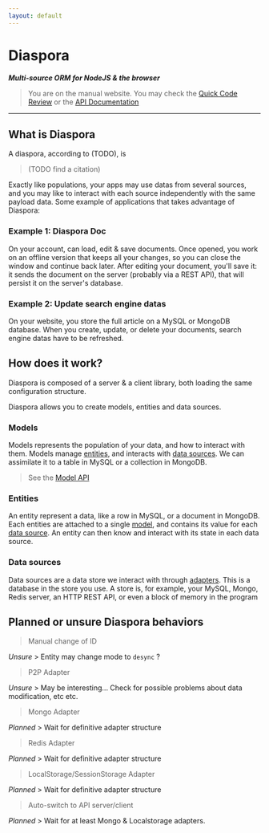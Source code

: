 ```yaml
---
layout: default
---
```


# Diaspora

***Multi-source ORM for NodeJS & the browser***


> You are on the manual website. You may check the [Quick Code Review](docco/index.html) or the [API Documentation](jsdoc/index.html)

---

## What is Diaspora

A diaspora, according to (TODO), is

> (TODO find a citation)

Exactly like populations, your apps may use datas from several sources, and you may like to interact with each source independently with the same payload data. Some example of applications that takes advantage of Diaspora: 

### Example 1: Diaspora Doc

On your account, can load, edit & save documents. Once opened, you work on an offline version that keeps all your changes, so you can close the window and continue back later. After editing your document, you'll save it: it sends the document on the server (probably via a REST API), that will persist it on the server's database.

### Example 2: Update search engine datas

On your website, you store the full article on a MySQL or MongoDB database. When you create, update, or delete your documents, search engine datas have to be refreshed.

## How does it work?

Diaspora is composed of a server & a client library, both loading the same configuration structure.

Diaspora allows you to create models, entities and data sources.

### Models

Models represents the population of your data, and how to interact with them. Models manage [entities](#), and interacts with [data sources](). We can assimilate it to a table in MySQL or a collection in MongoDB.

> See the [Model API]()

### Entities

An entity represent a data, like a row in MySQL, or a document in MongoDB. Each entities are attached to a single [model](), and contains its value for each [data source](). An entity can then know and interact with its state in each data source.

### Data sources

Data sources are a data store we interact with through [adapters](). This is a database in the store you use. A store is, for example, your MySQL, Mongo, Redis server, an HTTP REST API, or even a block of memory in the program



## Planned or unsure Diaspora behaviors

> Manual change of ID

*Unsure* > Entity may change mode to `desync` ?

> P2P Adapter

*Unsure* > May be interesting... Check for possible problems about data modification, etc etc.

> Mongo Adapter

*Planned* > Wait for definitive adapter structure

> Redis Adapter

*Planned* > Wait for definitive adapter structure

> LocalStorage/SessionStorage Adapter

*Planned* > Wait for definitive adapter structure

> Auto-switch to API server/client

*Planned* > Wait for at least Mongo & Localstorage adapters.